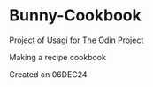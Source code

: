 # Bunny-Cookbook
Project of Usagi for The Odin Project

Making a recipe cookbook

Created on 06DEC24